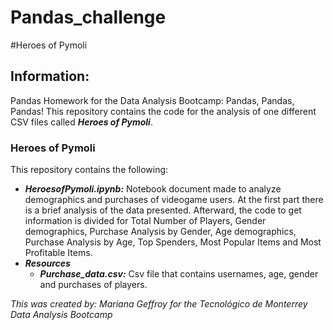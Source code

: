 # Pandas_challenge
#Heroes of Pymoli 
## Information: 
Pandas Homework for the Data Analysis Bootcamp: Pandas, Pandas, Pandas!
This repository contains the code for the analysis of one different CSV files called ***Heroes of Pymoli***. 
### Heroes of Pymoli 
This repository contains the following: 
- ***HeroesofPymoli.ipynb:*** Notebook document made to analyze demographics and purchases of videogame users. At the first part there is a brief analysis of the data presented. Afterward, the code to get information is divided for Total Number of Players, Gender demographics, Purchase Analysis by Gender, Age demographics, Purchase Analysis by Age, Top Spenders, Most Popular Items and Most Profitable Items.
- ***Resources***
  - ***Purchase_data.csv:*** Csv file that contains usernames, age, gender and purchases of players.  




*This was created by: Mariana Geffroy*
*for the Tecnológico de Monterrey Data Analysis Bootcamp*

